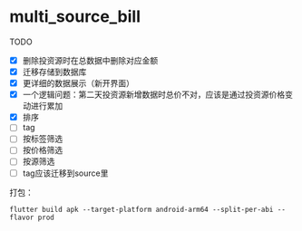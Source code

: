 # multi_source_bill

TODO 

- [x] 删除投资源时在总数据中删除对应金额
- [x] 迁移存储到数据库
- [x] 更详细的数据展示（新开界面）
- [x] 一个逻辑问题：第二天投资源新增数据时总价不对，应该是通过投资源价格变动进行累加
- [x] 排序
- [ ] tag
- [ ] 按标签筛选
- [ ] 按价格筛选
- [ ] 按源筛选
- [ ] tag应该迁移到source里

打包：
```shell
flutter build apk --target-platform android-arm64 --split-per-abi --flavor prod
```